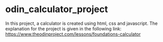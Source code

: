 # odin_calculator_project
In this project, a calculator is created using html, css and javascript. The explanation for the project is given in the following link:
https://www.theodinproject.com/lessons/foundations-calculator